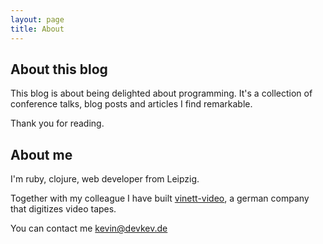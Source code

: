 ```yaml
---
layout: page
title: About
---
```


## About this blog

This blog is about being delighted about programming. It's a collection of conference talks, blog posts and articles I find remarkable.

Thank you for reading.

## About me

I'm ruby, clojure, web developer from Leipzig.

Together with my colleague I have built [vinett-video][vinett-video], a german company that digitizes video tapes.

You can contact me kevin@devkev.de

[vinett-video]: https://www.vinett-video.de
